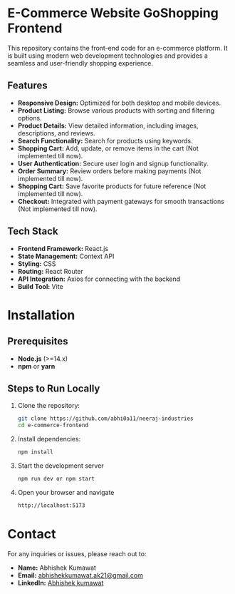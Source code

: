 # E-Commerce Website GoShopping Frontend
This repository contains the front-end code for an e-commerce platform. It is built using modern web development technologies and provides a seamless and user-friendly shopping experience.

## Features
- **Responsive Design:** Optimized for both desktop and mobile devices.
- **Product Listing:** Browse various products with sorting and filtering options.
- **Product Details:** View detailed information, including images, descriptions, and reviews.
- **Search Functionality:** Search for products using keywords.
- **Shopping Cart:** Add, update, or remove items in the cart (Not implemented till now).
- **User Authentication:** Secure user login and signup functionality.
- **Order Summary:** Review orders before making payments (Not implemented till now).
- **Shopping Cart:** Save favorite products for future reference (Not implemented till now).
- **Checkout:** Integrated with payment gateways for smooth transactions (Not implemented till now).

## Tech Stack
- **Frontend Framework:** React.js
- **State Management:** Context API
- **Styling:** CSS
- **Routing:** React Router
- **API Integration:** Axios for connecting with the backend
- **Build Tool:** Vite 

# Installation

## Prerequisites
- **Node.js** (>=14.x)
- **npm** or **yarn**

## Steps to Run Locally

1. Clone the repository:
   ```bash
   git clone https://github.com/abhi0a11/neeraj-industries
   cd e-commerce-frontend
2. Install dependencies:
   ```bash
   npm install
3. Start the development server
   ```bash
   npm run dev or npm start
4. Open your browser and navigate
   ```bash
   http://localhost:5173

# Contact
For any inquiries or issues, please reach out to:

- **Name:** Abhishek Kumawat
- **Email:** abhishekkumawat.ak21@gmail.com
- **LinkedIn:** [Abhishek kumawat](https://www.linkedin.com/in/abhishekkumawt/)
